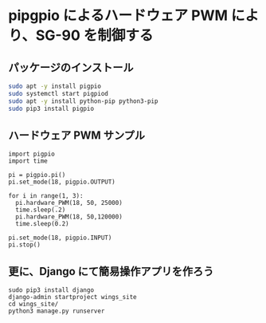 # pipgpio によるハードウェア PWM により、SG-90 を制御する
## パッケージのインストール
```sh
sudo apt -y install pigpio
sudo systemctl start pigpiod
sudo apt -y install python-pip python3-pip
sudo pip3 install pigpio
```
## ハードウェア PWM サンプル
```python3
import pigpio
import time

pi = pigpio.pi()
pi.set_mode(18, pigpio.OUTPUT)

for i in range(1, 3):
  pi.hardware_PWM(18, 50, 25000)
  time.sleep(.2)
  pi.hardware_PWM(18, 50,120000)
  time.sleep(0.2)

pi.set_mode(18, pigpio.INPUT)
pi.stop()
```

## 更に、Django にて簡易操作アプリを作ろう
```
sudo pip3 install django
django-admin startproject wings_site
cd wings_site/
python3 manage.py runserver
```